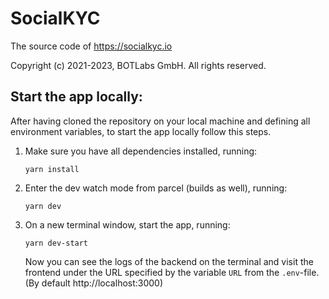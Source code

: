# SocialKYC

The source code of https://socialkyc.io

Copyright (c) 2021-2023, BOTLabs GmbH. All rights reserved.

## Start the app locally:

After having cloned the repository on your local machine and defining all environment variables, to start the app locally follow this steps.

1. Make sure you have all dependencies installed, running:

   ```
   yarn install
   ```

2. Enter the dev watch mode from parcel (builds as well), running:

   ```
   yarn dev
   ```

3. On a new terminal window, start the app, running:

   ```
   yarn dev-start
   ```

   Now you can see the logs of the backend on the terminal and visit the frontend under the URL specified by the variable `URL` from the `.env`-file.
   (By default http://localhost:3000)
